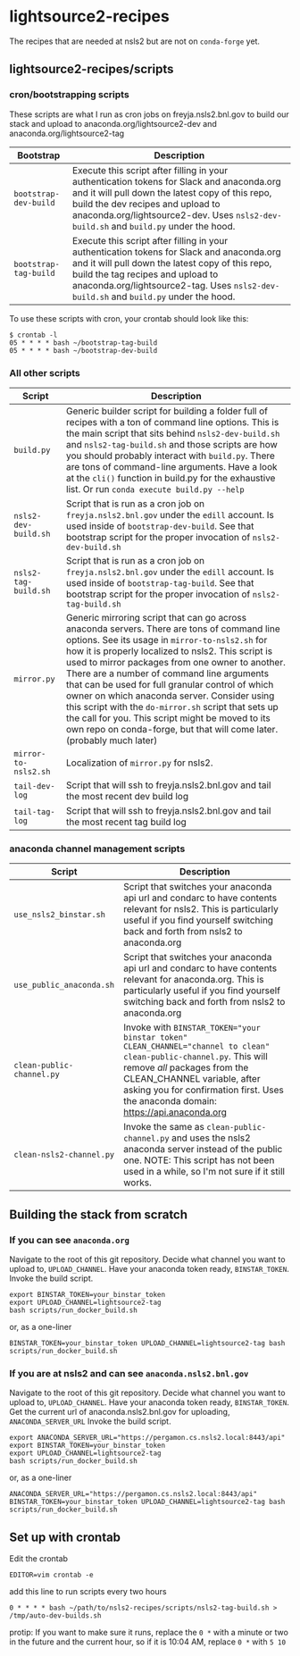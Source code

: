 # lightsource2-recipes
The recipes that are needed at nsls2 but are not on `conda-forge` yet.

## lightsource2-recipes/scripts

### cron/bootstrapping scripts
These scripts are what I run as cron jobs on freyja.nsls2.bnl.gov to build our
stack and upload to anaconda.org/lightsource2-dev and anaconda.org/lightsource2-tag

Bootstrap | Description
--- | ---
`bootstrap-dev-build` | Execute this script after filling in your authentication tokens for Slack and anaconda.org and it will pull down the latest copy of this repo, build the dev recipes and upload to anaconda.org/lightsource2-dev. Uses `nsls2-dev-build.sh` and `build.py` under the hood.
`bootstrap-tag-build` | Execute this script after filling in your authentication tokens for Slack and anaconda.org and it will pull down the latest copy of this repo, build the tag recipes and upload to anaconda.org/lightsource2-tag. Uses `nsls2-dev-build.sh` and `build.py` under the hood.

To use these scripts with cron, your crontab should look like this:
```
$ crontab -l
05 * * * * bash ~/bootstrap-tag-build
05 * * * * bash ~/bootstrap-dev-build
```

### All other scripts

Script | Description
--- | ---
`build.py` | Generic builder script for building a folder full of recipes with a ton of command line options.  This is the main script that sits behind `nsls2-dev-build.sh` and `nsls2-tag-build.sh` and those scripts are how you should probably interact with `build.py`. There are tons of command-line arguments. Have a look at the `cli()` function in build.py for the exhaustive list. Or run `conda execute build.py --help`
`nsls2-dev-build.sh` | Script that is run as a cron job on `freyja.nsls2.bnl.gov` under the `edill` account. Is used inside of `bootstrap-dev-build`. See that bootstrap script for the proper invocation of `nsls2-dev-build.sh`
`nsls2-tag-build.sh` | Script that is run as a cron job on `freyja.nsls2.bnl.gov` under the `edill` account. Is used inside of `bootstrap-tag-build`. See that bootstrap script for the proper invocation of `nsls2-tag-build.sh`
`mirror.py` | Generic mirroring script that can go across anaconda servers.  There are tons of command line options.  See its usage in `mirror-to-nsls2.sh` for how it is properly localized to nsls2. This script is used to mirror packages from one owner to another. There are a number of command line arguments that can be used for full granular control of which owner on which anaconda server. Consider using this script with the `do-mirror.sh` script that sets up the call for you. This script might be moved to its own repo on conda-forge, but that will come later. (probably much later)
`mirror-to-nsls2.sh` | Localization of `mirror.py` for nsls2.
`tail-dev-log` | Script that will ssh to freyja.nsls2.bnl.gov and tail the most recent dev build log
`tail-tag-log` | Script that will ssh to freyja.nsls2.bnl.gov and tail the most recent tag build log
### anaconda channel management scripts

Script | Description
--- | ---
`use_nsls2_binstar.sh` | Script that switches your anaconda api url and condarc to have contents relevant for nsls2. This is particularly useful if you find yourself switching back and forth from nsls2 to anaconda.org
`use_public_anaconda.sh` | Script that switches your anaconda api url and condarc to have contents relevant for anaconda.org. This is particularly useful if you find yourself switching back and forth from nsls2 to anaconda.org
`clean-public-channel.py` | Invoke with `BINSTAR_TOKEN="your binstar token" CLEAN_CHANNEL="channel to clean" clean-public-channel.py`.  This will remove *all* packages from the CLEAN_CHANNEL variable, after asking you for confirmation first.  Uses the anaconda domain: https://api.anaconda.org
`clean-nsls2-channel.py` | Invoke the same as `clean-public-channel.py` and uses the nsls2 anaconda server instead of the public one. NOTE: This script has not been used in a while, so I'm not sure if it still works.

## Building the stack from scratch
### If you can see `anaconda.org`

Navigate to the root of this git repository.
Decide what channel you want to upload to, `UPLOAD_CHANNEL`.
Have your anaconda token ready, `BINSTAR_TOKEN`.
Invoke the build script.

```
export BINSTAR_TOKEN=your_binstar_token
export UPLOAD_CHANNEL=lightsource2-tag
bash scripts/run_docker_build.sh
```

or, as a one-liner
```
BINSTAR_TOKEN=your_binstar_token UPLOAD_CHANNEL=lightsource2-tag bash scripts/run_docker_build.sh
```


### If you are at nsls2 and can see `anaconda.nsls2.bnl.gov`

Navigate to the root of this git repository.
Decide what channel you want to upload to, `UPLOAD_CHANNEL`.
Have your anaconda token ready, `BINSTAR_TOKEN`.
Get the current url of anaconda.nsls2.bnl.gov for uploading, `ANACONDA_SERVER_URL`
Invoke the build script.

```
export ANACONDA_SERVER_URL="https://pergamon.cs.nsls2.local:8443/api"
export BINSTAR_TOKEN=your_binstar_token
export UPLOAD_CHANNEL=lightsource2-tag
bash scripts/run_docker_build.sh
```

or, as a one-liner
```
ANACONDA_SERVER_URL="https://pergamon.cs.nsls2.local:8443/api" BINSTAR_TOKEN=your_binstar_token UPLOAD_CHANNEL=lightsource2-tag bash scripts/run_docker_build.sh
```


## Set up with crontab

Edit the crontab
```
EDITOR=vim crontab -e
```

add this line to run scripts every two hours
```
0 * * * * bash ~/path/to/nsls2-recipes/scripts/nsls2-tag-build.sh > /tmp/auto-dev-builds.sh
```

protip: If you want to make sure it runs, replace the `0 *` with a minute or
two in the future and the current hour, so if it is 10:04 AM, replace
`0 *` with `5 10`

